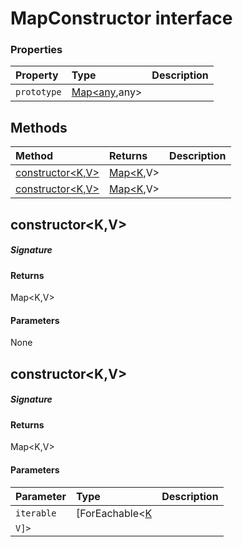 # MapConstructor interface










### Properties

| Property	   | Type	| Description|
|:-------------|:-------|:-----------|
|`prototype`      | [Map<any](Map.md),any> |  |




## Methods

| Method	   |  Returns	| Description|
|:-------------|:-------|:-----------|
|[constructor<K,V>](#constructor<k,v>~61785)      | [Map<K](Map.md),V> |  |
|[constructor<K,V>](#constructor<k,v>~52000)      | [Map<K](Map.md),V> |  |



## constructor<K,V>



##### Signature

#### Returns
Map<K,V>

#### Parameters
None


## constructor<K,V>



##### Signature

#### Returns
Map<K,V>

#### Parameters


| Parameter	   | Type    | Description |
|:-------------|:---------------|:------------|
| `iterable`    | [ForEachable<[K](ForEachable.md) |  |
| `V]>`    |  |  |

